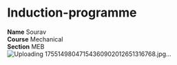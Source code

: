 # Induction-programme
**Name** Sourav  
**Course** Mechanical  
**Section** MEB  
![Uploading 17551498047154360902012651316768.jpg…]()
